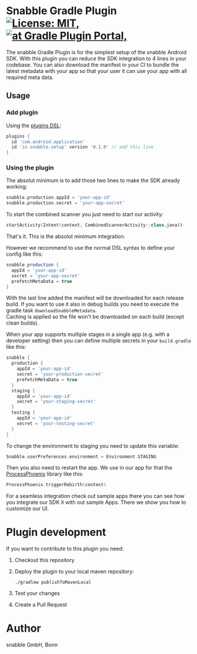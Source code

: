 # Snabble Gradle Plugin [![License: MIT,][license-img]][license-url] [![at Gradle Plugin Portal,][gradle-img]][gradle-url]

The snabble Gradle Plugin is for the simplest setup of the snabble Android SDK. With this plugin you can reduce the
SDK integration to 4 lines in your codebase. You can also download the manifest in your CI to bundle the latest metadata
with your app so that your user it can use your app with all required meta data.

## Usage

### Add plugin
Using the [plugins DSL](https://docs.gradle.org/current/userguide/plugins.html#sec:plugins_block):

```groovy
plugins {
  id 'com.android.application'
  id 'io.snabble.setup' version '0.1.0' // add this line
}
```

### Using the plugin

The absolut minimum is to add those two lines to make the SDK already working:
```groovy
snabble.production.appId = 'your-app-id'
snabble.production.secret = 'your-app-secret'
```

To start the combined scanner you just need to start our activity:

```kotlin
startActivity(Intent(context, CombinedScannerActivity::class.java))
```

That's it. This is the absolut minimum integration.

However we recommend to use the normal DSL syntax to define your config like this:

```groovy
snabble.production {
  appId = 'your-app-id'
  secret = 'your-app-secret'
  prefetchMetaData = true
}
```

With the last line added the manifest will be downloaded for each release build. If you want to use it also in debug
builds you need to execute the gradle task `downloadSnabbleMetadata`.  
Caching is applied so the file won't be downloaded on each build (except clean builds).

When your app supports multiple stages in a single app (e.g. with a developer setting) then you can define multiple
secrets in your `build.gradle` like this:

```groovy
snabble {
  production {
    appId = 'your-app-id'
    secret = 'your-production-secret'
    prefetchMetaData = true
  }
  staging {
    appId = 'your-app-id'
    secret = 'your-staging-secret'
  }
  testing {
    appId = 'your-app-id'
    secret = 'your-testing-secret'
  }
}
```

To change the environment to staging you need to update this variable:

```kotlin
Snabble.userPreferences.environment = Environment.STAGING
```

Then you also need to restart the app. We use in our app for that the
[ProcessPhoenix](https://github.com/JakeWharton/ProcessPhoenix) library like this:

```kotlin
ProcessPhoenix.triggerRebirth(context)
```

For a seamless integration check out sample apps there you can see how you integrate our SDK it with out sample Apps.
There we show you how to customize our UI.

# Plugin development

If you want to contribute to this plugin you need:

1. Checkout this repository
2. Deploy the plugin to your local maven repository:

    ```shell
    ./gradlew publishToMavenLocal
    ```
3. Test your changes
4. Create a Pull Request

# Author

snabble GmbH, Bonn

[license-img]: https://img.shields.io/github/license/snabble/Android-SDK
[license-url]: ../LICENSE
[gradle-img]: https://img.shields.io/gradle-plugin-portal/v/io.snabble.setup
[gradle-url]: https://plugins.gradle.org/plugin/io.snabble.setup